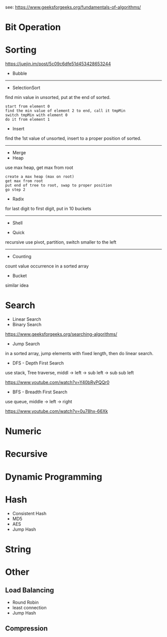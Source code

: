 
see:
    https://www.geeksforgeeks.org/fundamentals-of-algorithms/


# Bit Operation

# Sorting

https://juejin.im/post/5c09c6dfe51d453428653244

* Bubble

-------------------------------------
* SelectionSort

find min value in unsorted, put at the end of sorted.

    start from element 0
    find the min value of element 2 to end, call it tmpMin
    switch tmpMin with element 0
    do it from element 1 

* Insert

find the 1st value of unsorted, insert to a proper position of sorted.

-------------------------------------

* Merge
* Heap

use max heap, get max from root

    create a max heap (max on root)
    get max from root
    put end of tree to root, swap to proper position
    go step 2


* Radix

for last digit to first digit, put in 10 buckets

-------------------------------------
* Shell


* Quick

recursive use pivot, partition, switch smaller to the left 

-------------------------------------
* Counting

count value occurrence in a sorted array 

* Bucket

similar idea 

# Search

* Linear Search
* Binary Search

https://www.geeksforgeeks.org/searching-algorithms/

* Jump Search

in a sorted array, jump elements with fixed length, then do linear search.

* DFS - Depth First Search

use stack, Tree traverse, middl -> left -> sub left -> sub sub left 

https://www.youtube.com/watch?v=Y40bRyPQQr0 


* BFS - Breadth First Search 

use queue, middle -> left -> right

https://www.youtube.com/watch?v=0u78hx-66Xk 

# Numeric


# Recursive

# Dynamic Programming

# Hash

* Consistent Hash
* MD5
* AES
* Jump Hash

# String

 
# Other
## Load Balancing
* Round Robin
* least connection
* Jump Hash

## Compression